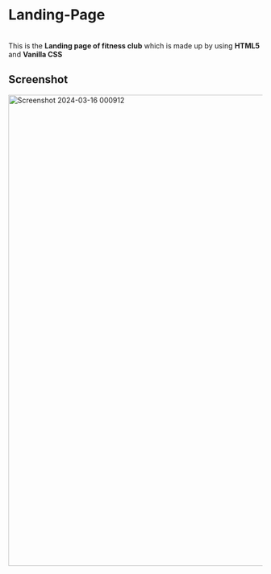 # Landing-Page
<br>
This is the <strong>Landing page of fitness club</strong> which is 
made up by using <strong>HTML5</strong> and <strong>Vanilla CSS</strong>

## Screenshot
<img width="935" alt="Screenshot 2024-03-16 000912" src="https://github.com/Faisal-khann/GYM-Page/assets/119971851/bc533531-92ca-4482-8425-ab6febbc1d45">


